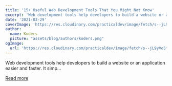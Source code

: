 ```yaml
---
title: '15+ Useful Web Development Tools That You Might Not Know'
excerpt: 'Web development tools help developers to build a website or an application easier and faster. It simp...'
date: '2021-03-29'
coverImage: 'https://res.cloudinary.com/practicaldev/image/fetch/s--jL9yVo5f--/c_imagga_scale,f_auto,fl_progressive,h_420,q_auto,w_1000/https://dev-to-uploads.s3.amazonaws.com/uploads/articles/2gvf55wjz209amu994aa.jpg'
author:
  name: Koders
  picture: "assets/blog/authors/koders.png"
ogImage:
  url: 'https://res.cloudinary.com/practicaldev/image/fetch/s--jL9yVo5f--/c_imagga_scale,f_auto,fl_progressive,h_420,q_auto,w_1000/https://dev-to-uploads.s3.amazonaws.com/uploads/articles/2gvf55wjz209amu994aa.jpg'
---
```


Web development tools help developers to build a website or an application easier and faster. It simp...

[Read more](https://dev.to/syakirurahman/15-useful-web-development-tools-that-you-might-not-know-462f)

